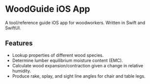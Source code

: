 # WoodGuide iOS App

A tool/reference guide iOS app for woodworkers. Written in Swift and SwiftUI.

## Features

- Lookup properties of different wood species.
- Determine lumber equilibrium moisture content (EMC).
- Calculate wood expansion/contraction given a change in relative humidity.
- Produce rake, splay, and sight line angles for chair and table legs.
